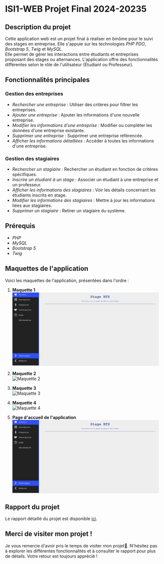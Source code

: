 # ISI1-WEB Projet Final 2024-20235

## Description du projet
Cette application web est un projet final à réaliser en binôme pour le suivi des stages en entreprise. Elle s'appuie sur les technologies *PHP PDO*, *Bootstrap 5*, *Twig* et *MySQL*.  
Elle permet de gérer les interactions entre étudiants et entreprises proposant des stages ou alternances. L'application offre des fonctionnalités différentes selon le rôle de l'utilisateur (Étudiant ou Professeur).

## Fonctionnalités principales
### Gestion des entreprises
- *Rechercher une entreprise* : Utiliser des critères pour filtrer les entreprises.
- *Ajouter une entreprise* : Ajouter les informations d'une nouvelle entreprise.
- *Modifier les informations d'une entreprise* : Modifier ou compléter les données d'une entreprise existante.
- *Supprimer une entreprise* : Supprimer une entreprise référencée.
- *Afficher les informations détaillées* : Accéder à toutes les informations d'une entreprise.

### Gestion des stagiaires
- *Rechercher un stagiaire* : Rechercher un étudiant en fonction de critères spécifiques.
- *Inscrire un étudiant à un stage* : Associer un étudiant à une entreprise et un professeur.
- *Afficher les informations des stagiaires* : Voir les détails concernant les étudiants inscrits en stage.
- *Modifier les informations des stagiaires* : Mettre à jour les informations liées aux stagiaires.
- *Supprimer un stagiaire* : Retirer un stagiaire du système.

## Prérequis
- *PHP* 
- *MySQL* 
- *Bootstrap 5* 
- *Twig*

## Maquettes de l'application
Voici les maquettes de l'application, présentées dans l'ordre :

1. **Maquette 1**  
   ![Maquette 1](https://github.com/QALLOUJ/WEBAPPLICATION/blob/master/Maquettes-Ecran/accueilAppli.png)

2. **Maquette 2**  
   ![Maquette 2](https://github.com/QALLOUJ/WEBAPPLICATION/raw/master/Maquettes-Ecran/capture2.png)

3. **Maquette 3**  
   ![Maquette 3](https://github.com/QALLOUJ/WEBAPPLICATION/raw/master/Maquettes-Ecran/capture3.png)

4. **Maquette 4**  
   ![Maquette 4](https://github.com/QALLOUJ/WEBAPPLICATION/raw/master/Maquettes-Ecran/capture4.png)

5. **Page d'accueil de l'application**  
   ![Page d'accueil](https://github.com/QALLOUJ/WEBAPPLICATION/raw/master/Maquettes-Ecran/accueilAppli.png)

## Rapport du projet
Le rapport détaillé du projet est disponible [ici](https://github.com/QALLOUJ/WEBAPPLICATION/raw/master/Maquettes-Ecran/rapport.pdf).

## Merci de visiter mon projet !
Je vous remercie d'avoir pris le temps de visiter mon projet💙. N'hésitez pas à explorer les différentes fonctionnalités et à consulter le rapport pour plus de détails. Votre retour est toujours apprécié !
